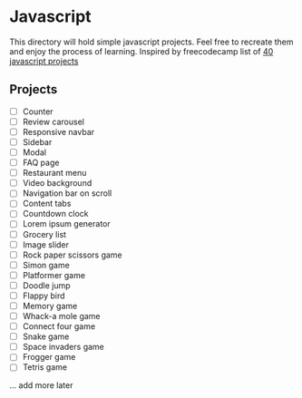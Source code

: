# Javascript

This directory will hold simple javascript projects. Feel free to recreate them and enjoy the process of learning. Inspired by freecodecamp list of [40 javascript projects](https://www.freecodecamp.org/news/javascript-projects-for-beginners/#how-to-create-a-counter)

## Projects

- [ ] Counter
- [ ] Review carousel
- [ ] Responsive navbar
- [ ] Sidebar
- [ ] Modal
- [ ] FAQ page
- [ ] Restaurant menu
- [ ] Video background
- [ ] Navigation bar on scroll
- [ ] Content tabs
- [ ] Countdown clock
- [ ] Lorem ipsum generator
- [ ] Grocery list
- [ ] Image slider
- [ ] Rock paper scissors game
- [ ] Simon game
- [ ] Platformer game
- [ ] Doodle jump
- [ ] Flappy bird
- [ ] Memory game
- [ ] Whack-a mole game
- [ ] Connect four game
- [ ] Snake game
- [ ] Space invaders game
- [ ] Frogger game
- [ ] Tetris game

... add more later